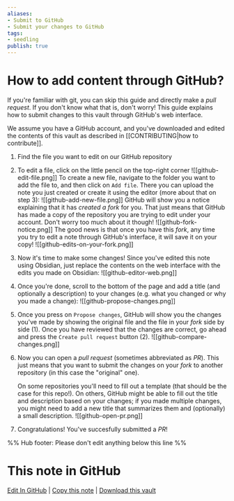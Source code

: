 ```yaml
---
aliases: 
- Submit to GitHub
- Submit your changes to GitHub
tags:
- seedling
publish: true
---
```


# How to add content through GitHub?

If you're familiar with git, you can skip this guide and directly make a *pull request*. If you don't know what that is, don't worry! This guide explains how to submit changes to this vault through GitHub's web interface. 

We assume you have a GitHub account, and you've downloaded and edited the contents of this vault as described in [[CONTRIBUTING|how to contribute]].

1. Find the file you want to edit on our GitHub repository
2. To edit a file, click on the little pencil on the top-right corner
	![[github-edit-file.png]]
	To create a new file, navigate to the folder you want to add the file to, and then click on `Add file`. There you can upload the note you just created or create it using the editor (more about that on step 3):
	![[github-add-new-file.png]]
	GitHub will show you a notice explaining that it has *created a fork* for you. That just means that GitHub has made a copy of the repository you are trying to edit under your account. Don't worry too much about it though!
	![[github-fork-notice.png]]
The good news is that once you have this *fork*, any time you try to edit a note through GitHub's interface, it will save it on your copy!
![[github-edits-on-your-fork.png]]
3. Now it's time to make some changes! Since you've edited this note using Obsidian, just replace the contents on the web interface with the edits you made on Obsidian:
	![[github-editor-web.png]]
4. Once you're done, scroll to the bottom of the page and add a title (and optionally a description) to your changes (e.g. what you changed or why you made a change):
	![[github-propose-changes.png]]
5. Once you press on `Propose changes`, GitHub will show you the changes you've made by showing the original file and the file in your *fork* side by side (1). Once you have reviewed that the changes are correct, go ahead and press the `Create pull request` button (2).
	![[github-compare-changes.png]]
6. Now you can open a *pull request* (sometimes abbreviated as *PR*). This just means that you want to submit the changes on your *fork* to another repository (in this case the "original" one). 

	On some repositories you'll need to fill out a template (that should be the case for this repo!). On others, GitHub might be able to fill out the title and description based on your changes; if you made multiple changes, you might need to add a new title that summarizes them and (optionally) a small description. 
	![[github-open-pr.png]]
7. Congratulations! You've succesfully submitted a *PR*!

%% Hub footer: Please don't edit anything below this line %%

# This note in GitHub

<span class="git-footer">[Edit In GitHub](https://github.dev/obsidian-community/obsidian-hub/blob/main/04%20-%20Guides%2C%20Workflows%2C%20%26%20Courses/Guides/How%20to%20add%20content%20through%20GitHub.md "git-hub-edit-note") | [Copy this note](https://raw.githubusercontent.com/obsidian-community/obsidian-hub/main/04%20-%20Guides%2C%20Workflows%2C%20%26%20Courses/Guides/How%20to%20add%20content%20through%20GitHub.md "git-hub-copy-note") | [Download this vault](https://github.com/obsidian-community/obsidian-hub/archive/refs/heads/main.zip "git-hub-download-vault") </span>